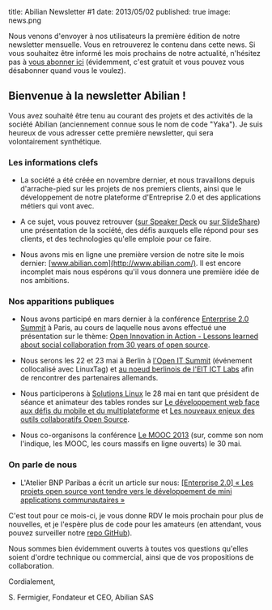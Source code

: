 title: Abilian Newsletter #1
date: 2013/05/02
published: true
image: news.png

Nous venons d'envoyer à nos utilisateurs la première édition de notre newsletter mensuelle. Vous en retrouverez le contenu dans cette news. Si vous souhaitez être informé les mois prochains de notre actualité, n'hésitez pas à [vous abonner ici](http://eepurl.com/txGlH) (évidemment, c'est gratuit et vous pouvez vous désabonner quand vous le voulez).


## Bienvenue à la newsletter Abilian !

Vous avez souhaité être tenu au courant des projets et des activités de la société Abilian (anciennement connue sous le nom de code "Yaka"). Je suis heureux de vous adresser cette première newsletter, qui sera volontairement synthétique.

### Les informations clefs

- La société a été créée en novembre dernier, et nous travaillons depuis d'arrache-pied sur les projets de nos premiers clients, ainsi que le développement de notre plateforme d'Entreprise 2.0 et des applications métiers qui vont avec.

- A ce sujet, vous pouvez retrouver ([sur Speaker Deck](https://speakerdeck.com/sfermigier/pitch-abilian-mai-2013) ou [sur SlideShare](http://www.slideshare.net/sfermigier/pitch-abilian-mai-2013)) une présentation de la société, des défis auxquels elle répond pour ses clients, et des technologies qu'elle emploie pour ce faire.

- Nous avons mis en ligne une première version de notre site le mois dernier:
  [www.abilian.com](http://www.abilian.com/). Il est encore incomplet mais nous espérons qu'il vous donnera une première idée de nos ambitions.

### Nos apparitions publiques

- Nous avons participé en mars dernier à la conférence [Enterprise 2.0 Summit](http://www.abilian.com/fr/news/entreprise-2.0-summit-2013) à Paris, au cours de laquelle nous avons effectué une présentation sur le thème: [Open Innovation in Action - Lessons learned about social collaboration from 30 years of open source](http://www.slideshare.net/sfermigier/open-innovation-in-action).

- Nous serons les 22 et 23 mai à Berlin à [l'Open IT Summit](http://www.open-it-summit.de/) (événement collocalisé avec LinuxTag) et [au noeud berlinois de l'EIT ICT Labs](http://www.eitictlabs.eu/about-us/nodes-co-location-centres/berlin/) afin de rencontrer des partenaires allemands.

- Nous participerons à [Solutions Linux](http://www.solutionslinux.fr/) le 28 mai en tant que président de séance et animateur des tables rondes sur [Le développement web face aux défis du mobile et du multiplateforme](http://www.solutionslinux.fr/D%C3%A9veloppement+Web_168_3482.html) et [Les nouveaux enjeux des outils collaboratifs Open Source](http://www.solutionslinux.fr/Les+nouveaux+enjeux+des+outils+collaboratifs+Open+Source_168_3485.html).

- Nous co-organisons la conférence [Le MOOC 2013](http://workshop.lemooc.com/fr/) (sur, comme son nom l'indique, les MOOC, les cours massifs en ligne ouverts) le 30 mai.

### On parle de nous

- L'Atelier BNP Paribas a écrit un article sur nous: [[Enterprise 2.0] « Les projets open source vont tendre vers le développement de mini applications communautaires »](http://www.atelier.net/trends/articles/enterprise-20-projets-open-source-tendre-vers-developpement-de-mini-applications-communautaires)

C'est tout pour ce mois-ci, je vous donne RDV le mois prochain pour plus de nouvelles, et je l'espère plus de code pour les amateurs (en attendant, vous pouvez surveiller notre [repo GitHub](https://github.com/abilian/)).

Nous sommes bien évidemment ouverts à toutes vos questions qu'elles soient d'ordre technique ou commercial, ainsi que de vos propositions de collaboration.

Cordialement,

  S. Fermigier, Fondateur et CEO, Abilian SAS
